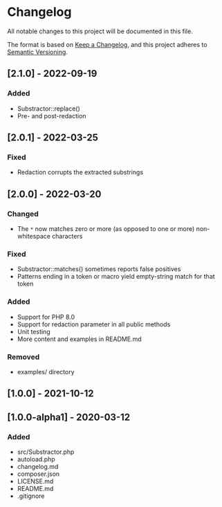 # Changelog
All notable changes to this project will be documented in this file.

The format is based on [Keep a Changelog](https://keepachangelog.com/en/1.0.0/),
and this project adheres to [Semantic Versioning](https://semver.org/spec/v2.0.0.html).

## [2.1.0] - 2022-09-19

### Added
- Substractor::replace()
- Pre- and post-redaction

## [2.0.1] - 2022-03-25

### Fixed
- Redaction corrupts the extracted substrings

## [2.0.0] - 2022-03-20

### Changed
- The `*` now matches zero or more (as opposed to one or more) non-whitespace characters

### Fixed
- Substractor::matches() sometimes reports false positives
- Patterns ending in a token or macro yield empty-string match for that token 

### Added
- Support for PHP 8.0
- Support for redaction parameter in all public methods
- Unit testing
- More content and examples in README.md

### Removed
- examples/ directory

## [1.0.0] - 2021-10-12

## [1.0.0-alpha1] - 2020-03-12

### Added
- src/Substractor.php
- autoload.php
- changelog.md
- composer.json
- LICENSE.md
- README.md
- .gitignore
